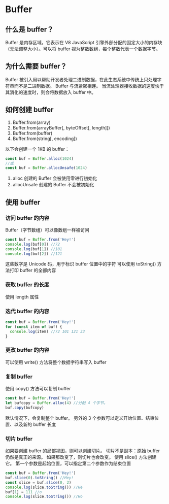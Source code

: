 # Buffer

## 什么是 buffer？
Buffer 是内存区域。它表示在 V8 JavaScript 引擎外部分配的固定大小的内存块（无法调整大小）。可以将 buffer 视为整数数组，每个整数代表一个数据字节。

## 为什么需要 buffer？
Buffer 被引入用以帮助开发者处理二进制数据，在此生态系统中传统上只处理字符串而不是二进制数据。
Buffer 与流紧密相连。 当流处理器接收数据的速度快于其消化的速度时，则会将数据放入 buffer 中。

## 如何创建 buffer
1. Buffer.from(array)
2. Buffer.from(arrayBuffer[, byteOffset[, length]])
3. Buffer.from(buffer)
4. Buffer.from(string[, encoding])

以下会创建一个 1KB 的 buffer：

``` javascript
const buf = Buffer.alloc(1024)
//或
const buf = Buffer.allocUnsafe(1024)
```

1. alloc 创建的 Buffer 会被使用零进行初始化
2. allocUnsafe 创建的 Buffer 不会被初始化

## 使用 buffer
### 访问 buffer 的内容
Buffer（字节数组）可以像数组一样被访问
``` javascript
const buf = Buffer.from('Hey!')
console.log(buf[0]) //72
console.log(buf[1]) //101
console.log(buf[2]) //121
```
这些数字是 Unicode 码，用于标识 buffer 位置中的字符
可以使用 toString() 方法打印 buffer 的全部内容
### 获取 buffer 的长度
使用 length 属性
### 迭代 buffer 的内容
``` javascript
const buf = Buffer.from('Hey!')
for (const item of buf) {
  console.log(item) //72 101 121 33
}
```
### 更改 buffer 的内容
可以使用 write() 方法将整个数据字符串写入 buffer
### 复制 buffer
使用 copy() 方法可以复制 buffer
``` javascript
const buf = Buffer.from('Hey!')
let bufcopy = Buffer.alloc(4) //分配 4 个字节。
buf.copy(bufcopy)
```
默认情况下，会复制整个 buffer。 另外的 3 个参数可以定义开始位置、结束位置、以及新的 buffer 长度
### 切片 buffer
如果要创建 buffer 的局部视图，则可以创建切片。 切片不是副本：原始 buffer 仍然是真正的来源。 如果那改变了，则切片也会改变。
使用 slice() 方法创建它。 第一个参数是起始位置，可以指定第二个参数作为结束位置
``` javascript
const buf = Buffer.from('Hey!')
buf.slice(0).toString() //Hey!
const slice = buf.slice(0, 2)
console.log(slice.toString()) //He
buf[1] = 111 //o
console.log(slice.toString()) //Ho
```